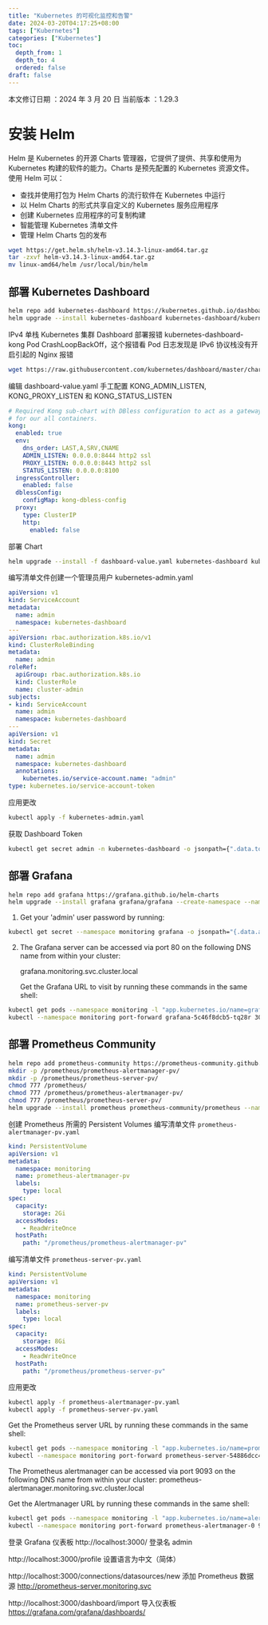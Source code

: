 ```yaml
---
title: "Kubernetes 的可视化监控和告警" 
date: 2024-03-20T04:17:25+08:00
tags: ["Kubernetes"]
categories: ["Kubernetes"]
toc:
  depth_from: 1
  depth_to: 4
  ordered: false
draft: false
---
```


本文修订日期 ：2024 年 3 月 20 日  当前版本 ：1.29.3

# 安装 Helm

Helm 是 Kubernetes 的开源 Charts 管理器，它提供了提供、共享和使用为 Kubernetes 构建的软件的能力。Charts 是预先配置的 Kubernetes 资源文件。使用 Helm 可以：

 - 查找并使用打包为 Helm Charts 的流行软件在 Kubernetes 中运行
 - 以 Helm Charts 的形式共享自定义的 Kubernetes 服务应用程序
 - 创建 Kubernetes 应用程序的可复制构建
 - 智能管理 Kubernetes 清单文件
 - 管理 Helm Charts 包的发布

```bash
wget https://get.helm.sh/helm-v3.14.3-linux-amd64.tar.gz
tar -zxvf helm-v3.14.3-linux-amd64.tar.gz
mv linux-amd64/helm /usr/local/bin/helm
```

## 部署 Kubernetes Dashboard

```bash
helm repo add kubernetes-dashboard https://kubernetes.github.io/dashboard/
helm upgrade --install kubernetes-dashboard kubernetes-dashboard/kubernetes-dashboard --create-namespace --namespace kubernetes-dashboard
```

IPv4 单栈 Kubernetes 集群 Dashboard 部署报错 kubernetes-dashboard-kong Pod CrashLoopBackOff，这个报错看 Pod 日志发现是 IPv6 协议栈没有开启引起的 Nginx 报错

```bash
wget https://raw.githubusercontent.com/kubernetes/dashboard/master/charts/kubernetes-dashboard/values.yaml -O dashboard-value.yaml
```

编辑 dashboard-value.yaml 手工配置 KONG_ADMIN_LISTEN, KONG_PROXY_LISTEN 和 KONG_STATUS_LISTEN

```yaml
# Required Kong sub-chart with DBless configuration to act as a gateway
# for our all containers.
kong:
  enabled: true
  env:
    dns_order: LAST,A,SRV,CNAME
    ADMIN_LISTEN: 0.0.0.0:8444 http2 ssl
    PROXY_LISTEN: 0.0.0.0:8443 http2 ssl
    STATUS_LISTEN: 0.0.0.0:8100
  ingressController:
    enabled: false
  dblessConfig:
    configMap: kong-dbless-config
  proxy:
    type: ClusterIP
    http:
      enabled: false
```

部署 Chart

```bash
helm upgrade --install -f dashboard-value.yaml kubernetes-dashboard kubernetes-dashboard/kubernetes-dashboard --create-namespace --namespace kubernetes-dashboard
```

编写清单文件创建一个管理员用户 kubernetes-admin.yaml

```yaml
apiVersion: v1
kind: ServiceAccount
metadata:
  name: admin
  namespace: kubernetes-dashboard
---
apiVersion: rbac.authorization.k8s.io/v1
kind: ClusterRoleBinding
metadata:
  name: admin
roleRef:
  apiGroup: rbac.authorization.k8s.io
  kind: ClusterRole
  name: cluster-admin
subjects:
- kind: ServiceAccount
  name: admin
  namespace: kubernetes-dashboard
---
apiVersion: v1
kind: Secret
metadata:
  name: admin
  namespace: kubernetes-dashboard
  annotations:
    kubernetes.io/service-account.name: "admin"   
type: kubernetes.io/service-account-token
```

应用更改

```bash
kubectl apply -f kubernetes-admin.yaml
```

获取 Dashboard Token

```bash
kubectl get secret admin -n kubernetes-dashboard -o jsonpath={".data.token"} | base64 -d
```

## 部署 Grafana

```bash
helm repo add grafana https://grafana.github.io/helm-charts
helm upgrade --install grafana grafana/grafana --create-namespace --namespace monitoring
```

1. Get your 'admin' user password by running:

```bash
kubectl get secret --namespace monitoring grafana -o jsonpath="{.data.admin-password}" | base64 --decode ; echo
```


2. The Grafana server can be accessed via port 80 on the following DNS name from within your cluster:

   grafana.monitoring.svc.cluster.local

   Get the Grafana URL to visit by running these commands in the same shell:

```bash
kubectl get pods --namespace monitoring -l "app.kubernetes.io/name=grafana,app.kubernetes.io/instance=grafana" -o jsonpath="{.items[0].metadata.name}"
kubectl --namespace monitoring port-forward grafana-5c46f8dcb5-tq28r 3000
```

## 部署 Prometheus Community

```bash
helm repo add prometheus-community https://prometheus-community.github.io/helm-charts
mkdir -p /prometheus/prometheus-alertmanager-pv/
mkdir -p /prometheus/prometheus-server-pv/
chmod 777 /prometheus/
chmod 777 /prometheus/prometheus-alertmanager-pv/
chmod 777 /prometheus/prometheus-server-pv/
helm upgrade --install prometheus prometheus-community/prometheus --namespace monitoring
```

创建 Prometheus 所需的 Persistent Volumes 编写清单文件 `prometheus-alertmanager-pv.yaml`

```yaml
kind: PersistentVolume
apiVersion: v1
metadata:
  namespace: monitoring
  name: prometheus-alertmanager-pv
  labels:
    type: local
spec:
  capacity:
    storage: 2Gi
  accessModes:
    - ReadWriteOnce
  hostPath:
    path: "/prometheus/prometheus-alertmanager-pv"
```

编写清单文件 `prometheus-server-pv.yaml`

```yaml
kind: PersistentVolume
apiVersion: v1
metadata:
  namespace: monitoring
  name: prometheus-server-pv
  labels:
    type: local
spec:
  capacity:
    storage: 8Gi
  accessModes:
    - ReadWriteOnce
  hostPath:
    path: "/prometheus/prometheus-server-pv"
```

应用更改

```bash
kubectl apply -f prometheus-alertmanager-pv.yaml
kubectl apply -f prometheus-server-pv.yaml
```

Get the Prometheus server URL by running these commands in the same shell:
```bash
kubectl get pods --namespace monitoring -l "app.kubernetes.io/name=prometheus,app.kubernetes.io/instance=prometheus" -o jsonpath="{.items[0].metadata.name}"
kubectl --namespace monitoring port-forward prometheus-server-54886dcc45-pkm5p 9090
```

The Prometheus alertmanager can be accessed via port 9093 on the following DNS name from within your cluster:
prometheus-alertmanager.monitoring.svc.cluster.local


Get the Alertmanager URL by running these commands in the same shell:

```bash
kubectl get pods --namespace monitoring -l "app.kubernetes.io/name=alertmanager,app.kubernetes.io/instance=prometheus" -o jsonpath="{.items[0].metadata.name}"
kubectl --namespace monitoring port-forward prometheus-alertmanager-0 9093
```

登录 Grafana 仪表板 http://localhost:3000/ 登录名 admin

http://localhost:3000/profile 设置语言为中文（简体）

http://localhost:3000/connections/datasources/new 添加 Prometheus 数据源 http://prometheus-server.monitoring.svc

http://localhost:3000/dashboard/import 导入仪表板 https://grafana.com/grafana/dashboards/
